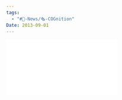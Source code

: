 ```yaml
---
tags:
  - "#📰-News/🗞️-COGnition"
Date: 2013-09-01
---
```

![COGnition 09_2013.pdf](./Admin/Attachments/COGnition%2009_2013.pdf)
